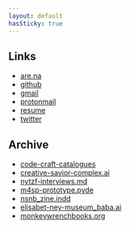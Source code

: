 ```yaml
---
layout: default
hasSticky: true
---
```

<div class="links">

<h2 class="content"> Links </h2>

<ul>
<li> <a href="https://www.are.na/neta-bomani" target="_blank">are.na </a> </li>
<li> <a href="https://github.com/netanoir" target="_blank"> github </a> </li>
<li> <a href="mailto:netanyabomani@gmail.com"> gmail </a> </li>
<li> <a href="mailto:netabomani@protonmail.com" target="_blank"> protonmail </a> </li>
<li> <a href="/assets/file/neta-bomani-resume.pdf" target="_blank"> resume </a> </li>
<!-- <li> <a href="#" target="_blank"> tinyletter </a> </li> -->
<li> <a href="https://twitter.com/netabomani" target="_blank"> twitter </a> </li>
</ul>

</div>

<div class="archive">

<h2 class="content"> Archive </h2>

<ul>

<li> <a href="/archive/arts-in-libraries">code-craft-catalogues</a> </li>
<li> <a href="/archive/tci">creative-savior-complex.ai</a> </li>
<li> <a href="https://techzinefair.org/blog" target="_blank">nytzf-interviews.md</a> </li>
<li> <a href="/archive/m4sp">m4sp-prototype.pyde</a> </li>
<li> <a href="/archive/nsnb">nsnb_zine.indd</a> </li>
<li> <a href="/archive/baba">elisabet-ney-museum_baba.ai</a> </li>
<li> <a href="/archive/mwb">monkeywrenchbooks.org</a> </li>
<!-- <li> <a href="/archive/daily-dot">daily-dot.ai</a> </li> -->

</ul> 

</div>
